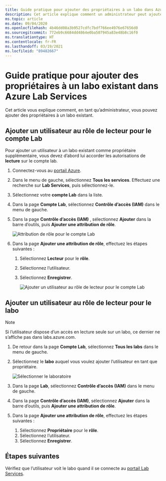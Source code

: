 ```yaml
---
title: Guide pratique pour ajouter des propriétaires à un labo dans Azure Lab Services
description: Cet article explique comment un administrateur peut ajouter un utilisateur à un labo comme propriétaire dans Azure Lab Services.
ms.topic: article
ms.date: 09/04/2020
ms.openlocfilehash: 4b46dd08a3b9527cdfc7bdf766ee4976e67656d0
ms.sourcegitcommit: 772eb9c6684dd4864e0ba507945a83e48b8c16f0
ms.translationtype: HT
ms.contentlocale: fr-FR
ms.lasthandoff: 03/19/2021
ms.locfileid: "89482667"
---
```

# <a name="how-to-add-additional-owners-to-an-existing-lab-in-azure-lab-services"></a>Guide pratique pour ajouter des propriétaires à un labo existant dans Azure Lab Services
Cet article vous explique comment, en tant qu’administrateur, vous pouvez ajouter des propriétaires à un labo existant.

## <a name="add-user-to-the-reader-role-for-the-lab-account"></a>Ajouter un utilisateur au rôle de lecteur pour le compte Lab
Pour ajouter un utilisateur à un labo existant comme propriétaire supplémentaire, vous devez d’abord lui accorder les autorisations de **lecture** sur le compte lab.

1. Connectez-vous au [portail Azure](https://portal.azure.com).
2. Dans le menu de gauche, sélectionnez **Tous les services**. Effectuez une recherche sur **Lab Services**, puis sélectionnez-le.
3. Sélectionnez votre **compte Lab** dans la liste. 
2. Dans la page **Compte Lab**, sélectionnez **Contrôle d’accès (IAM)** dans le menu de gauche. 
2. Dans la page **Contrôle d’accès (IAM)** , sélectionnez **Ajouter** dans la barre d’outils, puis **Ajouter une attribution de rôle**.

    ![Attribution de rôle pour le compte Lab ](./media/how-to-add-user-lab-owner/lab-account-access-control-page.png)
3. Dans la page **Ajouter une attribution de rôle**, effectuez les étapes suivantes : 
    1. Sélectionnez **Lecteur** pour le **rôle**. 
    2. Sélectionnez l’utilisateur. 
    3. Sélectionnez **Enregistrer**. 

        ![Ajouter un utilisateur au rôle de lecteur pour le compte Lab ](./media/how-to-add-user-lab-owner/reader-lab-account.png)

## <a name="add-user-to-the-owner-role-for-the-lab"></a>Ajouter un utilisateur au rôle de lecteur pour le labo

> [!NOTE]
> Si l’utilisateur dispose d’un accès en lecture seule sur un labo, ce dernier ne s’affiche pas dans labs.azure.com.

1. De retour dans la page **Compte Lab**, sélectionnez **Tous les labs** dans le menu de gauche.
2. Sélectionnez le **labo** auquel vous voulez ajouter l’utilisateur en tant que propriétaire. 
    
    ![Sélectionner le laboratoire ](./media/how-to-add-user-lab-owner/select-lab.png)    
3. Dans la page **Lab**, sélectionnez **Contrôle d’accès (IAM)** dans le menu de gauche.
4. Dans la page **Contrôle d’accès (IAM)**, sélectionnez **Ajouter** dans la barre d’outils, puis **Ajouter une attribution de rôle**.
5. Dans la page **Ajouter une attribution de rôle**, effectuez les étapes suivantes : 
    1. Sélectionnez **Propriétaire** pour le **rôle**. 
    2. Sélectionnez l’utilisateur. 
    3. Sélectionnez **Enregistrer**. 

## <a name="next-steps"></a>Étapes suivantes
Vérifiez que l’utilisateur voit le labo quand il se connecte au [portail Lab Services](https://labs.azure.com).
